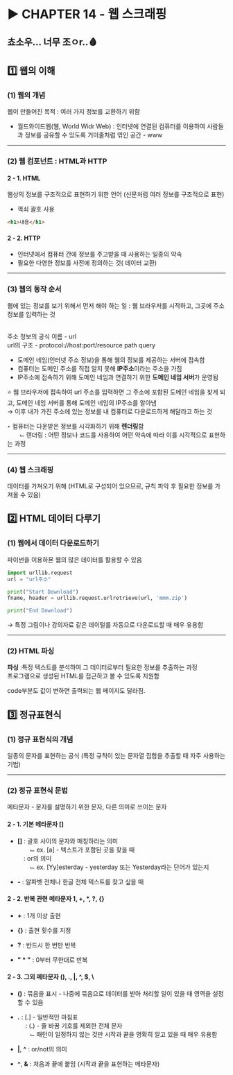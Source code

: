 # ▶ CHAPTER 14 - 웹 스크래핑
## 쵸소우... 너무 조ㅇr..🩸

## 1️⃣ 웹의 이해
### (1) 웹의 개념
웹이 만들어진 목적 : 여러 가지 정보를 교환하기 위함

* 월드와이드웹(웹, World Widr Web) : 인터넷에 연결된 컴퓨터를 이용하여 사람들과 정보를 공유할 수 있도록 거미줄처럼 엮인 공간 - www

<hr>

### (2) 웹 컴포넌트 : HTML과 HTTP
#### 2 - 1. HTML
웹상의 정보를 구조적으로 표현하기 위한 언어 (신문처럼 여러 정보를 구조적으로 표현)
* 꺽쇠 괄호 사용
```html
<h1>내용</h1>
```

#### 2 - 2. HTTP
* 인터넷에서 컴퓨터 간에 정보를 주고받을 때 사용하는 일종의 약속
* 필요한 다영한 정보를 사전에 정의하는 것( 데이터 교환)

<hr>

### (3) 웹의 동작 순서
웹에 있는 정보를 보기 위해서 먼저 해야 하는 일 : 웹 브라우저를 시작하고, 그곳에 주소 정보를 입력하는 것

<br> 주소 정보의 공식 이름 - url
<br> url의 구조 - protocol://host:port/resource path query

* 도메인 네임(인터넷 주소 정보)을 통해 웹의 정보를 제공하는 서버에 접속함
* 컴퓨터는 도메인 주소를 직접 알지 못해 **IP주소**이라는 주소을 가짐
* IP주소에 접속하기 위해 도메인 네임과 연결하기 위한 **도메인 네임 서버**가 운영됨

⭐️ 웹 브라우저에 접속하여 url 주소를 입력하면 그 주소에 포함된 도메인 네임을 찾게 되고, 도메인 네임 서버를 통해 도메인 네임의 IP주소를 알아냄 
<br> → 이후 내가 가진 주소에 있는 정보를 내 컴퓨터로 다운로드하게 해달라고 하는 것 
<br> 

‣ 컴퓨터는 다운받은 정보를 시각화하기 위해 **렌더링**함 
<br>&emsp;&emsp;⌙ 렌더링 : 어떤 정보나 코드를 사용하여 어떤 약속에 따라 이를 시각적으로 표현하는 과정
<hr>

### (4) 웹 스크래핑
데이터를 가져오기 위해 (HTML로 구성되어 있으므르, 규칙 파악 후 필요한 정보를 가져올 수 있음)

## 2️⃣ HTML 데이터 다루기
### (1) 웹에서 데이터 다운로드하기
파이썬을 이용하묜 웹의 많은 데이터를 활용할 수 있음

```python
import urllib.request
url = "url주소"

print("Start Download")
fname, header = urllib.request.urlretrieve(url, 'mmm.zip')

print("End Download")
```
→ 특정 그림이나 강의자료 같은 데이털를 자동으로 다운로드할 때 매우 유용함
<hr>

### (2) HTML 파싱
**파싱** :특정 텍스트를 분석하여 그 데이터로부터 필요한 정보를 추출하는 과정
<br> 프로그램으로 생성된 HTML를 접근하고 볼 수 있도록 지원함
<br>

 code부분도 값이 변하면 출력되는 웹 페이지도 달라짐.

 ## 3️⃣ 정규표현식
 ### (1) 정규 표현식의 개념
 일종의 문자를 표현하는 공식 (특정 규칙이 있는 문자열 집합을 추출할 때 자주 사용하는 기법)
<hr>

### (2) 정규 표현식 문법
메타문자 - 문자를 설명하기 위한 문자, 다른 의미로 쓰이는 문자

#### 2 - 1. 기본 메타문자 []
* **[]** : 괄호 사이의 문자와 매칭하라는 의미
<br>&emsp;&emsp;⌙ ex. [a] - 텍스트가 포함된 곳을 찾을 때
<br>&emsp;: or의 의미
<br>&emsp;&emsp;⌙ ex. [Yy]esterday - yesterday 또는 Yesterday라는 단어가 있는지

* **-** : 알파벳 전체나 한글 전체 텍스트를 찾고 싶을 때

#### 2 - 2. 반복 관련 메타문자 1, +, *, ?, {}
* **+** : 1개 이상 출현

* **{}** : 출현 횟수를 지정

* **?** : 반드시 한 번만 반복

* **" * "** : 0부터 무한대로 반복

#### 2 - 3. 그외 메타문자 (), ., |, ^, $, \
* **()** : 묶음을 표시 - 나중에 묶음으로 데이터를 받아 처리할 일이 있을 때 영역을 설정할 수 있음

* **.** : [.] - 일반적인 마침표
<br>&emsp; : (.) - 줄 바꿈 기호를 제외한 전체 문자
<br>&emsp;&emsp;⌙ 패턴이 일정하지 않는 것만 시작과 끝을 명확히 알고 있을 때 매우 유용함

* **|**, **^** : or/not의 의미

* **^**, **&** : 처음과 끝에 붙임 (시작과 끝을 표현하는 메타문자)